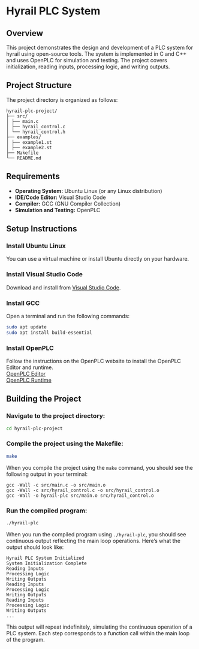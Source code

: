 # Hyrail PLC System

## Overview
This project demonstrates the design and development of a PLC system for hyrail using open-source tools. The system is implemented in C and C++ and uses OpenPLC for simulation and testing. The project covers initialization, reading inputs, processing logic, and writing outputs.

## Project Structure
The project directory is organized as follows:
```
hyrail-plc-project/
├── src/
│ ├── main.c
│ ├── hyrail_control.c
│ └── hyrail_control.h
├── examples/
│ ├── example1.st
│ ├── example2.st
├── Makefile
└── README.md
```

## Requirements
- **Operating System:** Ubuntu Linux (or any Linux distribution)
- **IDE/Code Editor:** Visual Studio Code
- **Compiler:** GCC (GNU Compiler Collection)
- **Simulation and Testing:** OpenPLC

## Setup Instructions

### Install Ubuntu Linux
You can use a virtual machine or install Ubuntu directly on your hardware.

### Install Visual Studio Code
Download and install from [Visual Studio Code](https://code.visualstudio.com/).

### Install GCC
Open a terminal and run the following commands:
```sh
sudo apt update
sudo apt install build-essential
```

### Install OpenPLC
Follow the instructions on the OpenPLC website to install the OpenPLC Editor and runtime.<br>
[OpenPLC Editor](https://autonomylogic.com/docs/installing-openplc-editor/)<br>
[OpenPLC Runtime](https://autonomylogic.com/docs/installing-openplc-runtime-on-linux-systems/)

## Building the Project
### Navigate to the project directory:
```sh
cd hyrail-plc-project
```

### Compile the project using the Makefile:
```sh
make
```

When you compile the project using the `make` command, you should see the following output in your terminal:
```
gcc -Wall -c src/main.c -o src/main.o
gcc -Wall -c src/hyrail_control.c -o src/hyrail_control.o
gcc -Wall -o hyrail-plc src/main.o src/hyrail_control.o
```

### Run the compiled program:
```sh
./hyrail-plc
```

When you run the compiled program using `./hyrail-plc`, you should see continuous output reflecting the main loop operations. Here’s what the output should look like:
```
Hyrail PLC System Initialized
System Initialization Complete
Reading Inputs
Processing Logic
Writing Outputs
Reading Inputs
Processing Logic
Writing Outputs
Reading Inputs
Processing Logic
Writing Outputs
...
```

This output will repeat indefinitely, simulating the continuous operation of a PLC system. Each step corresponds to a function call within the main loop of the program.
